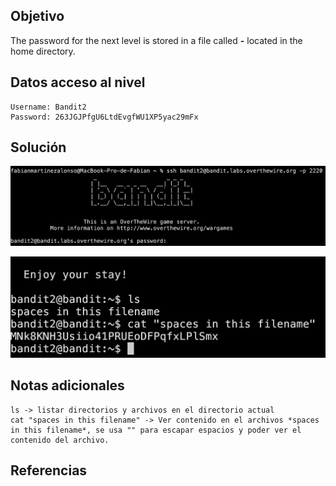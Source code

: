 ## Objetivo
The password for the next level is stored in a file called **-** located in the home directory.
## Datos  acceso al nivel
```
Username: Bandit2
Password: 263JGJPfgU6LtdEvgfWU1XP5yac29mFx
```
## Solución
![RetoBandit2](../imagenes/Bandit2(1).png)

![RetoBandit2](../imagenes/Bandit2(2).png)
## Notas adicionales
```
ls -> listar directorios y archivos en el directorio actual
cat "spaces in this filename" -> Ver contenido en el archivos *spaces in this filename*, se usa "" para escapar espacios y poder ver el contenido del archivo.
```
## Referencias
